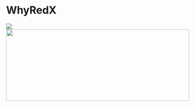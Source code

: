 # WhyRedX

<img src="https://github-readme-stats.vercel.app/api?username=whyredx&show_icons=true&theme=tokyonight"/>
<img src="https://github-readme-stats.vercel.app/api/top-langs/?username=whyredx&layout=compact&theme=tokyonight" width="495px" height="195px"/>
